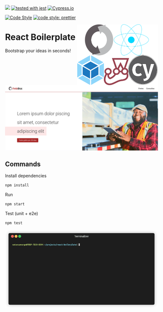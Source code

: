 [![](https://img.shields.io/badge/-React.js-blue?logo=react)](https://reactjs.org/)
[![tested with jest](https://img.shields.io/badge/tested_with-jest-99424f.svg)](https://github.com/facebook/jest)
[![Cypress.io](https://img.shields.io/badge/tested%20with-Cypress-04C38E.svg)](https://www.cypress.io/)

[![Code Style](https://badgen.net/badge/code%20style/airbnb/ff5a5f?icon=airbnb)](https://github.com/airbnb/javascript)
[![code style: prettier](https://img.shields.io/badge/code_style-prettier-ff69b4.svg?style=flat-square)](https://github.com/prettier/prettier)

<a href="."><img src="public/images/stack.svg" height="200px" align="right"></a>

# React Boilerplate

Bootstrap your ideas in seconds!

<img src="public/images/preview.png"></img>

## Commands

Install dependencies

```bash
npm install
```

Run

```bash
npm start
```

Test (unit + e2e)

```bash
npm test
```

<img src="public/images/terminalizer-tests.gif" />
